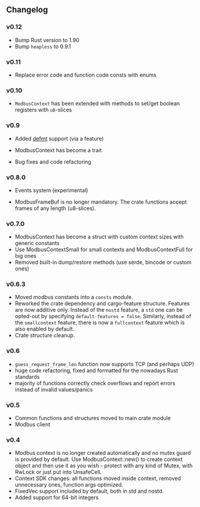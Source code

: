 ## Changelog

### v0.12

* Bump Rust version to 1.90
* Bump `heapless` to 0.9.1

### v0.11

* Replace error code and function code consts with enums

### v0.10

* `ModbusContext` has been extended with methods to set/get boolean registers
  with `u8`-slices

### v0.9

* Added [defmt](https://crates.io/crates/defmt) support (via a feature)

* ModbusContext has become a trait

* Bug fixes and code refactoring

### v0.8.0

* Events system (experimental)

* ModbusFrameBuf is no longer mandatory. The crate functions accept frames of
  any length (u8-slices).

### v0.7.0

* ModbusContext has become a struct with custom context sizes with generic
  constants
* Use ModbusContextSmall for small contexts and ModbusContextFull for big ones
* Removed built-in dump/restore methods (use serde, bincode or custom ones)

### v0.6.3

* Moved modbus constants into a `consts` module.
* Reworked the crate dependency and cargo-feature structure. Features are now
  additive only. Instead of the `nostd` feature, a `std` one can be opted-out
  by specifying `default-features = false`. Similarly, instead of the
  `smallcontext` feature, there is now a `fullcontext` feature which is also
  enabled by default.
* Crate structure cleanup.

### v0.6

* `guess_request_frame_len` function now supports TCP (and perhaps UDP)
* huge code refactoring, fixed and formatted for the nowadays Rust standards
* majority of functions correctly check overflows and report errors instead of
  invalid values/panics

### v0.5

* Common functions and structures moved to main crate module
* Modbus client

### v0.4

* Modbus context is no longer created automatically and no mutex guard is
  provided by default. Use ModbusContext::new() to create context object and
  then use it as you wish - protect with any kind of Mutex, with RwLock or just
  put into UnsafeCell.
* Context SDK changes: all functions moved inside context, removed unnecessary
  ones, function args optimized.
* FixedVec support included by default, both in std and nostd.
* Added support for 64-bit integers
